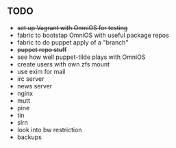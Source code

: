 TODO
----

* ~~set up Vagrant with OmniOS for testing~~
* fabric to bootstap OmniOS with useful package repos
* fabric to do puppet apply of a "branch"
* ~~puppet repo stuff~~
* see how well puppet-tilde plays with OmniOS
* create users with own zfs mount
* use exim for mail
* irc server
* news server
* nginx
* mutt
* pine
* tin
* slrn
* look into bw restriction
* backups

